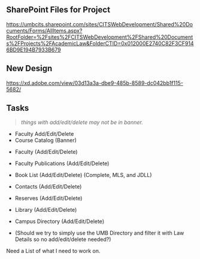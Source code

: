 ## SharePoint Files for Project
https://umbcits.sharepoint.com/sites/CITSWebDevelopment/Shared%20Documents/Forms/AllItems.aspx?RootFolder=%2Fsites%2FCITSWebDevelopment%2FShared%20Documents%2FProjects%2FAcademicLaw&FolderCTID=0x012000E2740C82F3CF9146BD9E194B7933B679

## New Design
https://xd.adobe.com/view/03d13a3a-dbe9-485b-8589-dc042bb1f115-5682/


## Tasks 
> *things with add/edit/delete may not be in banner.*
* Faculty Add/Edit/Delete
* Course Catalog (Banner)
- Faculty (Add/Edit/Delete)
- Faculty Publications (Add/Edit/Delete)
- Book List (Add/Edit/Delete) (Complete, MLS, and JDLL)
- Contacts (Add/Edit/Delete)
- Reserves (Add/Edit/Delete)
- Library (Add/Edit/Delete)
- Campus Directory (Add/Edit/Delete)

-   (Should we try to simply use the UMB Directory and filter it with Law Details so no add/edit/delete needed?)





Need a List of what I need to work on.

